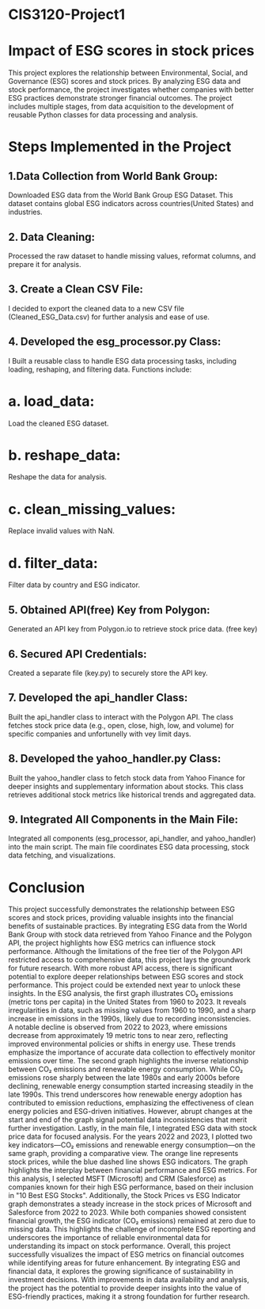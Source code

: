 # CIS3120-Project1

# Impact of ESG scores in stock prices

This project explores the relationship between Environmental, Social, and Governance (ESG) scores and stock prices. By analyzing ESG data and stock performance, the project investigates whether companies with better ESG practices demonstrate stronger financial outcomes. The project includes multiple stages, from data acquisition to the development of reusable Python classes for data processing and analysis.

# Steps Implemented in the Project

## 1.Data Collection from World Bank Group:
Downloaded ESG data from the World Bank Group ESG Dataset.
This dataset contains global ESG indicators across countries(United States) and industries.
## 2. Data Cleaning:
Processed the raw dataset to handle missing values, reformat columns, and prepare it for analysis.
## 3. Create a Clean CSV File:
I decided to export the cleaned data to a new CSV file (Cleaned_ESG_Data.csv) for further analysis and ease of use.
## 4. Developed the esg_processor.py Class:
I Built a reusable class to handle ESG data processing tasks, including loading, reshaping, and filtering data.
Functions include:
  # a. load_data: 
  Load the cleaned ESG dataset.
  # b. reshape_data:
  Reshape the data for analysis.
  # c. clean_missing_values: 
  Replace invalid values with NaN.
  # d. filter_data:
  Filter data by country and ESG indicator.
## 5. Obtained API(free) Key from Polygon:
Generated an API key from Polygon.io to retrieve stock price data. (free key)
## 6. Secured API Credentials:
Created a separate  file (key.py) to securely store the API key.
## 7. Developed the api_handler Class:
Built the api_handler class to interact with the Polygon API.
The class fetches stock price data (e.g., open, close, high, low, and volume) for specific companies and unfortunelly with vey limit days. 
## 8. Developed the yahoo_handler.py Class:
Built the yahoo_handler class to fetch stock data from Yahoo Finance for deeper insights and supplementary information about stocks.
This class retrieves additional stock metrics like historical trends and aggregated data.
## 9. Integrated All Components in the Main File:
Integrated all components (esg_processor, api_handler, and yahoo_handler) into the main script.
The main file coordinates ESG data processing, stock data fetching, and visualizations.

# Conclusion
This project successfully demonstrates the relationship between ESG scores and stock prices, providing valuable insights into the financial benefits of sustainable practices. By integrating ESG data from the World Bank Group with stock data retrieved from Yahoo Finance and the Polygon API, the project highlights how ESG metrics can influence stock performance.
Although the limitations of the free tier of the Polygon API restricted access to comprehensive data, this project lays the groundwork for future research. With more robust API access, there is significant potential to explore deeper relationships between ESG scores and stock performance. This project could be extended next year to unlock these insights.
In the ESG analysis, the first graph illustrates CO₂ emissions (metric tons per capita) in the United States from 1960 to 2023. It reveals irregularities in data, such as missing values from 1960 to 1990, and a sharp increase in emissions in the 1990s, likely due to recording inconsistencies. A notable decline is observed from 2022 to 2023, where emissions decrease from approximately 19 metric tons to near zero, reflecting improved environmental policies or shifts in energy use. These trends emphasize the importance of accurate data collection to effectively monitor emissions over time.
The second graph highlights the inverse relationship between CO₂ emissions and renewable energy consumption. While CO₂ emissions rose sharply between the late 1980s and early 2000s before declining, renewable energy consumption started increasing steadily in the late 1990s. This trend underscores how renewable energy adoption has contributed to emission reductions, emphasizing the effectiveness of clean energy policies and ESG-driven initiatives. However, abrupt changes at the start and end of the graph signal potential data inconsistencies that merit further investigation.
Lastly, in the main file, I integrated ESG data with stock price data for focused analysis. For the years 2022 and 2023, I plotted two key indicators—CO₂ emissions and renewable energy consumption—on the same graph, providing a comparative view. The orange line represents stock prices, while the blue dashed line shows ESG indicators. The graph highlights the interplay between financial performance and ESG metrics. For this analysis, I selected MSFT (Microsoft) and CRM (Salesforce) as companies known for their high ESG performance, based on their inclusion in "10 Best ESG Stocks". Additionally, the Stock Prices vs ESG Indicator graph demonstrates a steady increase in the stock prices of Microsoft and Salesforce from 2022 to 2023. While both companies showed consistent financial growth, the ESG indicator (CO₂ emissions) remained at zero due to missing data. This highlights the challenge of incomplete ESG reporting and underscores the importance of reliable environmental data for understanding its impact on stock performance.
Overall, this project successfully visualizes the impact of ESG metrics on financial outcomes while identifying areas for future enhancement. By integrating ESG and financial data, it explores the growing significance of sustainability in investment decisions. With improvements in data availability and analysis, the project has the potential to provide deeper insights into the value of ESG-friendly practices, making it a strong foundation for further research.
